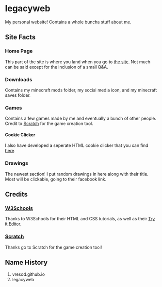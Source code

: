 
# legacyweb

My personal website! Contains a whole buncha stuff about me.

## Site Facts

### Home Page

This part of the site is where you land when you go to [the site](https://vresod.github.io). Not  much can be said except for the inclusion of a small Q&A.

### Downloads

Contains my minecraft mods folder, my social media icon, and my minecraft saves folder.

### Games

Contains a few games made by me and eventually a bunch of other people. Credit to [Scratch](https://scratch.mit.edu) for the game creation tool.

#### Cookie Clicker

I also have developed a seperate HTML cookie clicker that you can find [here](https://vresod.github.io/cookieclicker).

### Drawings

The newest section! I put random drawings in here along with their title. Most will be clickable, going to their facebook link.

## Credits

### [W3Schools](https://w3schools.com)

Thanks to W3Schools for their HTML and CSS tutorials, as well as their [Try it Editor](https://www.w3schools.com/code/tryit.asp?filename=FU8LPIM0L0QM).
### [Scratch](https://www.scratch.mit.edu)

Thanks go to Scratch for the game creation tool!

## Name History

1. vresod.github.io
2. legacyweb
